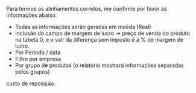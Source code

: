Para termos os alinhamentos corretos, me confirme por favor as informações abaixo:
- Todas as informações serão geradas em moeda (Real) 
- Inclusão do campo de margem de lucro → preço de venda do produto na tabela 0, e o valr da diferença sem imposto é a % de margem de lucro.
- Por Período / data
- Filtro por empresa
- Por grupo de produtos (o relatório mostrará informações separadas pelos grupos)


custo de reposição.
